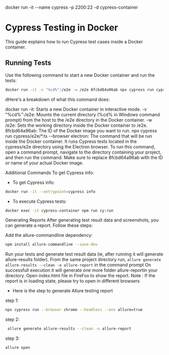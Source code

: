 docker run -it --name cypress -p 2200:22 -d cypress-container 

# Cypress Testing in Docker

This guide explains how to run Cypress test cases inside a Docker container.

## Running Tests

Use the following command to start a new Docker container and run the tests:

```bash
docker run -it -v "%cd%":/e2e -w /e2e 8fcbd64a96ab npx cypress run cypress/e2e/*.ts --browser electron
```

dHere's a breakdown of what this command does:

docker run -it: Starts a new Docker container in interactive mode.
-v "%cd%":/e2e: Mounts the current directory (%cd% in Windows command prompt) from the host to the /e2e directory in the Docker container.
-w /e2e: Sets the working directory inside the Docker container to /e2e.
8fcbd64a96ab: The ID of the Docker image you want to run.
npx cypress run cypress/e2e/*.ts --browser electron: The command that will be run inside the Docker container. It runs Cypress tests located in the cypress/e2e directory using the Electron browser.
To run this command, open a command prompt, navigate to the directory containing your project, and then run the command. Make sure to replace 8fcbd64a96ab with the ID or name of your actual Docker image.

Additional Commands
To get Cypress info:

- To get Cypress info:
```bash
docker run -it --entrypoint=cypress info
```

- To execute Cypress tests:
```bash
docker exec -it cypress-container npm run cy:run
```

Generating Reports
After generating test result data and screenshots, you can generate a report. Follow these steps:

Add the allure-commandline dependency:
```bash
npm install allure-commandline --save-dev
```

Run your tests and generate test result data (ie, after running it will generate allure-results folder).
From the same project directory run, `allure generate allure-results --clean -o allure-report` in the command prompt
On successfull execution it will generate one more folder allure-reportin your directory.
Open index.html file in FireFox to show the report.
Note : If the report is in loading state, please try to open in different browsers

- Here is the step to generate Allure testing report

step 1:
```bash
npx cypress run --browser chrome --headless --env allure=true
``` 
step 2:
```bash
 allure generate allure-results --clean -o allure-report
 ```

 step 3:
 ```bash
 allure open
 ```